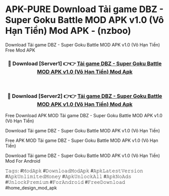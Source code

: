 # APK-PURE Download Tải game DBZ - Super Goku Battle MOD APK v1.0 (Vô Hạn Tiền) Mod APK - (nzboo)
Download Tải game DBZ - Super Goku Battle MOD APK v1.0 (Vô Hạn Tiền) Free Mod APK

<div align="center">
<h3>🔴 Download [Server1] 👉👉 <a href="https://apk-comot.site?title=Tải_game_DBZ_-_Super_Goku_Battle_MOD_APK_v1.0_(Vô_Hạn_Tiền)">Tải game DBZ - Super Goku Battle MOD APK v1.0 (Vô Hạn Tiền) Mod Apk</a></h3><br>

<h3>🔴 Download [Server2] 👉👉 <a href="https://apk-comot.site?title=Tải_game_DBZ_-_Super_Goku_Battle_MOD_APK_v1.0_(Vô_Hạn_Tiền)">Tải game DBZ - Super Goku Battle MOD APK v1.0 (Vô Hạn Tiền) Mod Apk</a></h3>
</div>


Free Download APK MOD Tải game DBZ - Super Goku Battle MOD APK v1.0 (Vô Hạn Tiền)

Download Tải game DBZ - Super Goku Battle MOD APK v1.0 (Vô Hạn Tiền) 

Free APK MOD Tải game DBZ - Super Goku Battle MOD APK v1.0 (Vô Hạn Tiền) 

Download Tải game DBZ - Super Goku Battle MOD APK v1.0 (Vô Hạn Tiền) Mod For Android

𝚃𝚊𝚐𝚜: #𝙼𝚘𝚍𝙰𝚙𝚔 #𝙳𝚘𝚠𝚗𝚕𝚘𝚊𝚍𝙼𝚘𝚍𝙰𝚙𝚔 #𝙰𝚙𝚔𝙻𝚊𝚝𝚎𝚜𝚝𝚅𝚎𝚛𝚜𝚒𝚘𝚗 #𝙰𝚙𝚔𝚄𝚗𝚕𝚒𝚖𝚒𝚝𝚎𝚍𝙼𝚘𝚗𝚎𝚢 #𝙰𝚙𝚔𝚄𝚗𝚕𝚘𝚌𝚔𝙰𝚕𝚕 #𝙰𝚙𝚔𝙽𝚘𝙰𝚍𝚜 #𝚄𝚗𝚕𝚘𝚌𝚔𝙿𝚛𝚎𝚖𝚒𝚞𝚖 #𝙵𝚘𝚛𝙰𝚗𝚍𝚛𝚘𝚒𝚍 #𝙵𝚛𝚎𝚎𝙳𝚘𝚠𝚗𝚕𝚘𝚊𝚍 #home_design_mod_apk